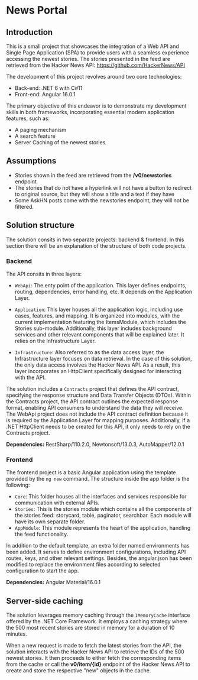 # News Portal
## Introduction
This is a small project that showcases the integration of a Web API and Single Page Application (SPA) to provide users with a seamless experience accessing the newest stories. The stories presented in the feed are retrieved from the Hacker News API: https://github.com/HackerNews/API

The development of this project revolves around two core technologies:
* Back-end: .NET 6 with C#11
* Front-end: Angular 16.0.1

The primary objective of this endeavor is to demonstrate my development skills in both frameworks, incorporating essential modern application features, such as:

* A paging mechanism
* A search feature
* Server Caching of the newest stories

## Assumptions
* Stories shown in the feed are retrieved from the **/v0/newstories** endpoint
* The stories that do not have a hyperlink will not have a button to redirect to original source, but they will show a title and a text if they have
* Some AskHN posts come with the newstories endpoint, they will not be filtered.

## Solution structure
The solution consits in two separate projects: backend & frontend. In this section there will be an explanation of the structure of both code projects.

### Backend
The API consits in three layers: 
* `WebApi`: The enty point of the application. This layer defines endpoints, routing, dependencies, error handling, etc. It depends on the Application Layer.

* `Application`: This layer houses all the application logic, including use cases, features, and mapping. It is organized into modules, with the current implementation featuring the ItemsModule, which includes the Stories sub-module. Additionally, this layer includes background services and other relevant components that will be explained later. It relies on the Infrastructure Layer.
    
* `Infrastructure`: Also referred to as the data access layer, the Infrastructure layer focuses on data retrieval. In the case of this solution, the only data access involves the Hacker News API. As a result, this layer incorporates an HttpClient specifically designed for interacting with the API.

The solution includes a `Contracts` project that defines the API contract, specifying the response structure and Data Transfer Objects (DTOs).
Within the Contracts project, the API contract outlines the expected response format, enabling API consumers to understand the data they will receive. The WebApi project does not include the API contract definition because it is required by the Application Layer for mapping purposes. Additionally, if a .NET HttpClient needs to be created for this API, it only needs to rely on the Contracts project.

**Dependencies:** RestSharp/110.2.0, Newtonsoft/13.0.3, AutoMapper/12.0.1


### Frontend
The frontend project is a basic Angular application using the template provided by the `ng new` command. The structure inside the app folder is the following:

* ```Core```: This folder houses all the interfaces and services responsible for communication with external APIs.
* ```Stories```: This is the stories module which contains all the components of the stories feed: storycard, table, paginator, searchbar. Each module will have its own separate folder.
* ```AppModule```: This module represents the heart of the application, handling the feed functionality.

In addition to the default template, an extra folder named environments has been added. It serves to define environment configurations, including API routes, keys, and other relevant settings. Besides, the angular.json has been modified to replace the environment files according to selected configuration to start the app. 

**Dependencies:** Angular Material/16.0.1

## Server-side caching
The solution leverages memory caching through the `IMemoryCache` interface offered by the .NET Core Framework. It employs a caching strategy where the 500 most recent stories are stored in memory for a duration of 10 minutes.

When a new request is made to fetch the latest stories from the API, the solution interacts with the Hacker News API to retrieve the IDs of the 500 newest stories. It then proceeds to either fetch the corresponding items from the cache or call the **v0/item/{id}** endpoint of the Hacker News API to create and store the respective "new" objects in the cache.

